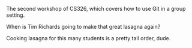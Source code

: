 The second workshop of CS326, which covers how to use Git in a group setting.

When is Tim Richards going to make that great lasagna again?

Cooking lasagna for this many students is a pretty tall order, dude.
